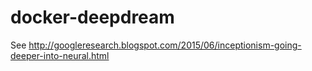 # docker-deepdream

See http://googleresearch.blogspot.com/2015/06/inceptionism-going-deeper-into-neural.html   
